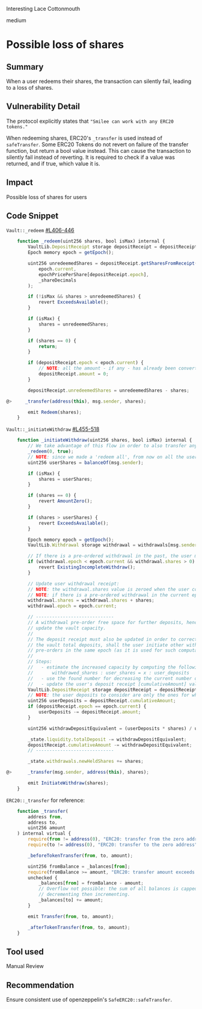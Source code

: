 Interesting Lace Cottonmouth

medium

# Possible loss of shares

## Summary
When a user redeems their shares, the transaction can silently fail, leading to a loss of shares.

## Vulnerability Detail
The protocol explicitly states that `"Smilee can work with any ERC20 tokens."`

When redeeming shares, ERC20's `_transfer` is used instead of `safeTransfer`. Some ERC20 Tokens do not revert on failure of the transfer function, but return a bool value instead. This can cause the transaction to silently fail instead of reverting. It is required to check if a value was returned, and if true, which value it is. 

## Impact
Possible loss of shares for users

## Code Snippet
`Vault::_redeem` [#L406-446](https://github.com/sherlock-audit/2024-02-smilee-finance/blob/main/smilee-v2-contracts/src/Vault.sol#L406-L446)
```javascript
    function _redeem(uint256 shares, bool isMax) internal {
        VaultLib.DepositReceipt storage depositReceipt = depositReceipts[msg.sender];
        Epoch memory epoch = getEpoch();

        uint256 unredeemedShares = depositReceipt.getSharesFromReceipt(
            epoch.current,
            epochPricePerShare[depositReceipt.epoch],
            _shareDecimals
        );

        if (!isMax && shares > unredeemedShares) {
            revert ExceedsAvailable();
        }

        if (isMax) {
            shares = unredeemedShares;
        }

        if (shares == 0) {
            return;
        }

        if (depositReceipt.epoch < epoch.current) {
            // NOTE: all the amount - if any - has already been converted in unredeemedShares.
            depositReceipt.amount = 0;
        }

        depositReceipt.unredeemedShares = unredeemedShares - shares;

@>     _transfer(address(this), msg.sender, shares);

        emit Redeem(shares);
    }
```    

`Vault::_initiateWithdraw` [#L455-518](https://github.com/sherlock-audit/2024-02-smilee-finance/blob/main/smilee-v2-contracts/src/Vault.sol#L455-L518)
```javascript
    function _initiateWithdraw(uint256 shares, bool isMax) internal {
        // We take advantage of this flow in order to also transfer any unredeemed share to the user.
        _redeem(0, true);
        // NOTE: since we made a 'redeem all', from now on all the user's shares are owned by him.
        uint256 userShares = balanceOf(msg.sender);

        if (isMax) {
            shares = userShares;
        }

        if (shares == 0) {
            revert AmountZero();
        }

        if (shares > userShares) {
            revert ExceedsAvailable();
        }

        Epoch memory epoch = getEpoch();
        VaultLib.Withdrawal storage withdrawal = withdrawals[msg.sender];

        // If there is a pre-ordered withdrawal in the past, the user must first complete it.
        if (withdrawal.epoch < epoch.current && withdrawal.shares > 0) {
            revert ExistingIncompleteWithdraw();
        }

        // Update user withdrawal receipt:
        // NOTE: the withdrawal.shares value is zeroed when the user complete a withdraw.
        // NOTE: if there is a pre-ordered withdrawal in the current epoch, it is increased; otherwise it starts from zero.
        withdrawal.shares = withdrawal.shares + shares;
        withdrawal.epoch = epoch.current;

        // -----------------------------
        // A withdrawal pre-order free space for further deposits, hence we must
        // update the vault capacity.
        //
        // The deposit receipt must also be updated in order to correctly update
        // the vault total deposits, shall the user initiate other withdrawal
        // pre-orders in the same epoch (as it is used for such computation).
        //
        // Steps:
        //   - estimate the increased capacity by computing the following proportion:
        //       withdrawed_shares : user_shares = x : user_deposits
        //   - use the found number for decreasing the current number of deposits.
        //   - update the user's deposit receipt [cumulativeAmount] value.
        VaultLib.DepositReceipt storage depositReceipt = depositReceipts[msg.sender];
        // NOTE: the user deposits to consider are only the ones for which a share has been minted.
        uint256 userDeposits = depositReceipt.cumulativeAmount;
        if (depositReceipt.epoch == epoch.current) {
            userDeposits -= depositReceipt.amount;
        }

        uint256 withdrawDepositEquivalent = (userDeposits * shares) / userShares;

        _state.liquidity.totalDeposit -= withdrawDepositEquivalent;
        depositReceipt.cumulativeAmount -= withdrawDepositEquivalent;
        // -----------------------------

        _state.withdrawals.newHeldShares += shares;

@>      _transfer(msg.sender, address(this), shares);

        emit InitiateWithdraw(shares);
    }
```

`ERC20::_transfer` for reference:
```javascript
    function _transfer(
        address from,
        address to,
        uint256 amount
    ) internal virtual {
        require(from != address(0), "ERC20: transfer from the zero address");
        require(to != address(0), "ERC20: transfer to the zero address");

        _beforeTokenTransfer(from, to, amount);

        uint256 fromBalance = _balances[from];
        require(fromBalance >= amount, "ERC20: transfer amount exceeds balance");
        unchecked {
            _balances[from] = fromBalance - amount;
            // Overflow not possible: the sum of all balances is capped by totalSupply, and the sum is preserved by
            // decrementing then incrementing.
            _balances[to] += amount;
        }

        emit Transfer(from, to, amount);

        _afterTokenTransfer(from, to, amount);
    }
```

## Tool used
Manual Review

## Recommendation
Ensure consistent use of openzeppelin's `SafeERC20::safeTransfer`.
